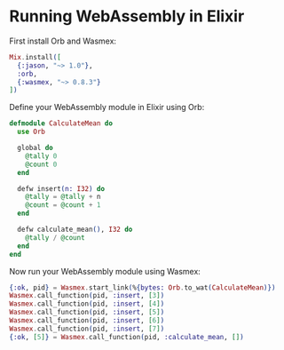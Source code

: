 # Running WebAssembly in Elixir

First install Orb and Wasmex:

```elixir
Mix.install([
  {:jason, "~> 1.0"},
  :orb,
  {:wasmex, "~> 0.8.3"}
])
```

Define your WebAssembly module in Elixir using Orb:

```elixir
defmodule CalculateMean do
  use Orb

  global do
    @tally 0
    @count 0
  end

  defw insert(n: I32) do
    @tally = @tally + n
    @count = @count + 1
  end

  defw calculate_mean(), I32 do
    @tally / @count
  end
end
```

Now run your WebAssembly module using Wasmex:

```elixir
{:ok, pid} = Wasmex.start_link(%{bytes: Orb.to_wat(CalculateMean)})
Wasmex.call_function(pid, :insert, [3])
Wasmex.call_function(pid, :insert, [4])
Wasmex.call_function(pid, :insert, [5])
Wasmex.call_function(pid, :insert, [6])
Wasmex.call_function(pid, :insert, [7])
{:ok, [5]} = Wasmex.call_function(pid, :calculate_mean, [])
```
